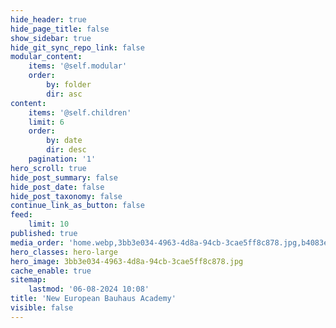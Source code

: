 ```yaml
---
hide_header: true
hide_page_title: false
show_sidebar: true
hide_git_sync_repo_link: false
modular_content:
    items: '@self.modular'
    order:
        by: folder
        dir: asc
content:
    items: '@self.children'
    limit: 6
    order:
        by: date
        dir: desc
    pagination: '1'
hero_scroll: true
hide_post_summary: false
hide_post_date: false
hide_post_taxonomy: false
continue_link_as_button: false
feed:
    limit: 10
published: true
media_order: 'home.webp,3bb3e034-4963-4d8a-94cb-3cae5ff8c878.jpg,b4083eb1-4fc2-4e59-81a3-8041f4270542.jpg'
hero_classes: hero-large
hero_image: 3bb3e034-4963-4d8a-94cb-3cae5ff8c878.jpg
cache_enable: true
sitemap:
    lastmod: '06-08-2024 10:08'
title: 'New European Bauhaus Academy'
visible: false
---
```


